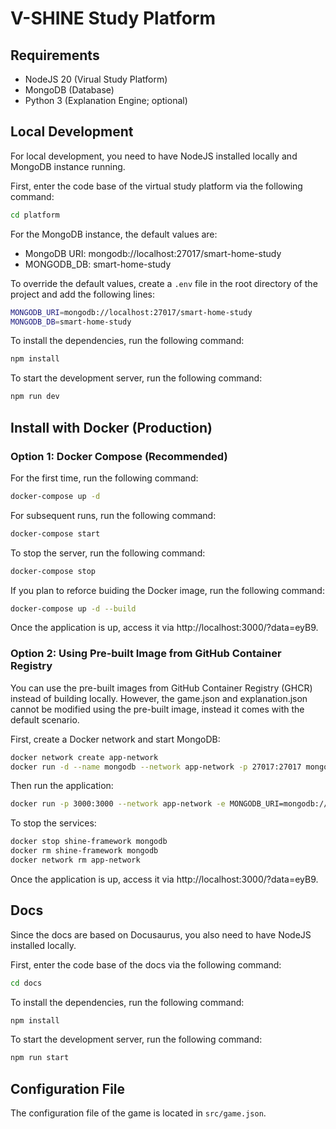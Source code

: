# V-SHINE Study Platform

## Requirements

- NodeJS 20 (Virual Study Platform)
- MongoDB (Database)
- Python 3 (Explanation Engine; optional)

## Local Development

For local development, you need to have NodeJS installed locally and MongoDB instance running.

First, enter the code base of the virtual study platform via the following command:

```bash
cd platform
```

For the MongoDB instance, the default values are:
- MongoDB URI: mongodb://localhost:27017/smart-home-study
- MONGODB_DB: smart-home-study

To override the default values, create a `.env` file in the root directory of the project and add the following lines:

```bash
MONGODB_URI=mongodb://localhost:27017/smart-home-study
MONGODB_DB=smart-home-study
```

To install the dependencies, run the following command:

```bash
npm install
```

To start the development server, run the following command:

```bash
npm run dev
```

## Install with Docker (Production)

### Option 1: Docker Compose (Recommended)

For the first time, run the following command:

```bash
docker-compose up -d
```

For subsequent runs, run the following command:

```bash
docker-compose start
```

To stop the server, run the following command:

```bash
docker-compose stop
```

If you plan to reforce buiding the Docker image, run the following command:

```bash
docker-compose up -d --build
```

Once the application is up, access it via http://localhost:3000/?data=eyB9.

### Option 2: Using Pre-built Image from GitHub Container Registry

You can use the pre-built images from GitHub Container Registry (GHCR) instead of building locally.
However, the game.json and explanation.json cannot be modified using the pre-built image, instead it comes with the default scenario.

First, create a Docker network and start MongoDB:

```bash
docker network create app-network
docker run -d --name mongodb --network app-network -p 27017:27017 mongo:6.0
```

Then run the application:

```bash
docker run -p 3000:3000 --network app-network -e MONGODB_URI=mongodb://mongodb:27017/smart-home-study ghcr.io/exmartlab/shine-framework
```

To stop the services:

```bash
docker stop shine-framework mongodb
docker rm shine-framework mongodb
docker network rm app-network
```

Once the application is up, access it via http://localhost:3000/?data=eyB9.

## Docs

Since the docs are based on Docusaurus, you also need to have NodeJS installed locally.

First, enter the code base of the docs via the following command:

```bash
cd docs
```

To install the dependencies, run the following command:

```bash
npm install
```

To start the development server, run the following command:

```bash
npm run start
```

## Configuration File

The configuration file of the game is located in `src/game.json`.
